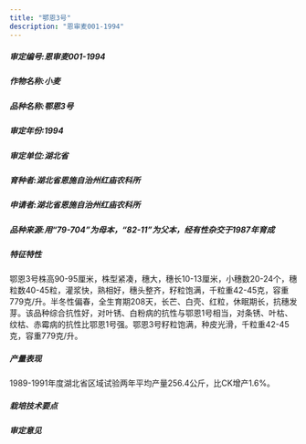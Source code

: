 ```yaml
---
title: "鄂恩3号"
description: "恩审麦001-1994"
---
```

##### 审定编号:恩审麦001-1994

##### 作物名称:小麦

##### 品种名称:鄂恩3号

##### 审定年份:1994

##### 审定单位:湖北省

##### 育种者:湖北省恩施自治州红庙农科所

##### 申请者:湖北省恩施自治州红庙农科所

##### 品种来源:用“79-704”为母本，“82-11”为父本，经有性杂交于1987年育成

##### 特征特性
鄂恩3号株高90-95厘米，株型紧凑，穗大，穗长10-13厘米，小穗数20-24个，穗粒数40-45粒，灌浆快，熟相好，穗头整齐，籽粒饱满，千粒重42-45克，容重779克/升。半冬性偏春，全生育期208天，长芒、白壳、红粒，休眠期长，抗穗发芽。该品种综合抗性好，对叶锈、白粉病的抗性与鄂恩1号相当，对条锈、叶枯、纹枯、赤霉病的抗性比鄂恩1号强。鄂恩3号籽粒饱满，种皮光滑，千粒重42-45克，容重779克/升。

##### 产量表现
1989-1991年度湖北省区域试验两年平均产量256.4公斤，比CK增产1.6%。

##### 栽培技术要点


##### 审定意见

